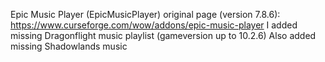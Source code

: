 Epic Music Player (EpicMusicPlayer) original page (version 7.8.6): https://www.curseforge.com/wow/addons/epic-music-player
I added missing Dragonflight music playlist (gameversion up to 10.2.6)
Also added missing Shadowlands music
